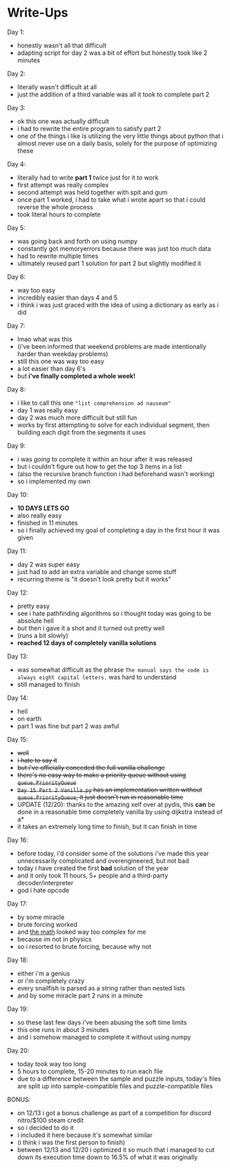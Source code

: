 # Write-Ups

Day 1:

- honestly wasn't all that difficult
- adapting script for day 2 was a bit of effort but honestly took like 2 minutes

Day 2:

- literally wasn't difficult at all
- just the addition of a third variable was all it took to complete part 2

Day 3:

- ok this one was actually difficult
- i had to rewrite the entire program to satisfy part 2
- one of the things i like is utilizing the very little things about python that i almost never use on a daily basis, solely for the purpose of optimizing these

Day 4:

- literally had to write **part 1** twice just for it to work
- first attempt was really complex
- second attempt was held together with spit and gum
- once part 1 worked, i had to take what i wrote apart so that i could reverse the whole process
- took literal hours to complete

Day 5:

- was going back and forth on using numpy
- constantly got memoryerrors because there was just too much data
- had to rewrite multiple times
- ultimately reused part 1 solution for part 2 but slightly modified it

Day 6:

- way too easy
- incredibly easier than days 4 and 5
- i think i was just graced with the idea of using a dictionary as early as i did

Day 7:

- lmao what was this
- (i've been informed that weekend problems are made intentionally harder than weekday problems)
- still this one was way too easy
- a lot easier than day 6's
- but **i've finally completed a whole week!**

Day 8:

- i like to call this one `"list comprehension ad nauseum"`
- day 1 was really easy
- day 2 was much more difficult but still fun
- works by first attempting to solve for each individual segment, then building each digit from the segments it uses

Day 9:

- i was _going_ to complete it within an hour after it was released
- but i couldn't figure out how to get the top 3 items in a list
- (also the recursive branch function i had beforehand wasn't working)
- so i implemented my own

Day 10:

- **10 DAYS LETS GO**
- also really easy
- finished in 11 minutes
- so i finally achieved my goal of completing a day in the first hour it was given

Day 11:

- day 2 was super easy
- just had to add an extra variable and change some stuff
- recurring theme is "it doesn't look pretty but it works"

Day 12:

- pretty easy
- see i hate pathfinding algorithms so i thought today was going to be absolute hell
- but then i gave it a shot and it turned out pretty well
- (runs a bit slowly)
- **reached 12 days of completely vanilla solutions**

Day 13:

- was somewhat difficult as the phrase `The manual says the code is always eight capital letters.` was hard to understand
- still managed to finish

Day 14:

- hell
- on earth
- part 1 was fine but part 2 was awful

Day 15:

- ~~well~~
- ~~i hate to say it~~
- ~~but i've officially conceded the full vanilla challenge~~
- ~~there's no easy way to make a priority queue without using `queue.PriorityQueue`~~
- ~~`Day 15 Part 2 Vanilla.py` has an implementation written without `queue.PriorityQueue`, it just doesn't run in reasonable time~~
- UPDATE (12/20): thanks to the amazing xelf over at pydis, this **can** be done in a reasonable time completely vanilla by using dijkstra instead of a\*
- it takes an extremely long time to finish, but it can finish in time

Day 16:

- before today, i'd consider some of the solutions i've made this year unnecessarily complicated and overengineered, but not bad
- today i have created the first **bad** solution of the year
- and it only took 11 hours, 5+ people and a third-party decoder/interpreter
- god i hate opcode

Day 17:

- by some miracle
- brute forcing worked
- and [the math](https://www.reddit.com/r/adventofcode/comments/rid2jc/2021_day_17pencil_my_best_visualisation_so_far_i/) looked way too complex for me
- because im not in physics
- so i resorted to brute forcing, because why not

Day 18:

- either i'm a genius
- or i'm completely crazy
- every snailfish is parsed as a string rather than nested lists
- and by some miracle part 2 runs in a minute

Day 19:

- so these last few days i've been abusing the soft time limits
- this one runs in about 3 minutes
- and i somehow managed to complete it without using numpy

Day 20:

- today took way too long
- 5 hours to complete, 15-20 minutes to run each file
- due to a difference between the sample and puzzle inputs, today's files are split up into sample-compatible files and puzzle-compatible files

BONUS:

- on 12/13 i got a bonus challenge as part of a competition for discord nitro/$100 steam credit
- so i decided to do it
- i included it here because it's somewhat similar
- (i think i was the first person to finish)
- between 12/13 and 12/20 i optimized it so much that i managed to cut down its execution time down to 16.5% of what it was originally
